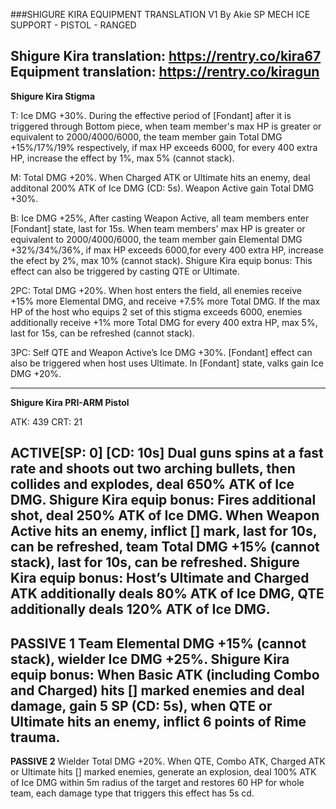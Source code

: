 ###SHIGURE KIRA EQUIPMENT TRANSLATION V1
By Akie
SP MECH ICE SUPPORT - PISTOL - RANGED

Shigure Kira translation: https://rentry.co/kira67
Equipment translation: https://rentry.co/kiragun
---
**Shigure Kira Stigma**

T: Ice DMG +30%. During the effective period of [Fondant] after it is triggered through Bottom piece, when team member's max HP is greater or equivalent to 2000/4000/6000, the team member gain Total DMG +15%/17%/19% respectively, if max HP exceeds 6000, for every 400 extra HP, increase the effect by 1%, max 5% (cannot stack). 

M: Total DMG +20%. When Charged ATK or Ultimate hits an enemy, deal additonal 200% ATK of Ice DMG (CD: 5s). Weapon Active gain Total DMG +30%.

B: Ice DMG +25%, After casting Weapon Active, all team members enter [Fondant] state, last for 15s. When team members'  max HP is greater or equivalent to 2000/4000/6000, the team member gain Elemental DMG +32%/34%/36%, if max HP exceeds 6000,for every 400 extra HP, increase the efect by 2%, max 10% (cannot stack). 
Shigure Kira equip bonus: This effect can also be triggered by casting QTE or Ultimate.

2PC: Total DMG +20%. When host enters the field, all enemies receive +15% more Elemental DMG, and receive +7.5% more Total DMG. If the max HP of the host who equips 2 set of this stigma exceeds 6000, enemies additionally receive +1% more Total DMG for every 400 extra HP, max 5%, last for 15s, can be refreshed (cannot stack). 

3PC: Self QTE and Weapon Active’s Ice DMG +30%. [Fondant] effect can also be triggered when host uses Ultimate. In [Fondant] state, valks gain Ice DMG +20%.

---

**Shigure Kira PRI-ARM Pistol**

ATK: 439 CRT: 21

**ACTIVE[SP: 0] [CD: 10s]**
Dual guns spins at a fast rate and shoots out two arching bullets, then collides and explodes, deal 650% ATK of Ice DMG. 
Shigure Kira equip bonus: Fires additional shot, deal 250% ATK of Ice DMG. When Weapon Active hits an enemy, inflict [] mark, last for 10s, can be refreshed, team Total DMG +15% (cannot stack), last for 10s, can be refreshed. 
Shigure Kira equip bonus: Host’s Ultimate and Charged ATK additionally deals 80% ATK of Ice DMG, QTE additionally deals 120% ATK of Ice DMG. 
---
**PASSIVE 1**
Team Elemental DMG +15% (cannot stack), wielder Ice DMG +25%.
Shigure Kira equip bonus: When Basic ATK (including Combo and Charged) hits [] marked enemies and deal damage, gain 5 SP (CD: 5s), when QTE or Ultimate hits an enemy,  inflict 6 points of Rime trauma. 
---
**PASSIVE 2**
Wielder Total DMG +20%. When QTE, Combo ATK, Charged ATK or Ultimate hits [] marked enemies, generate an explosion, deal 100% ATK of Ice DMG within 5m radius of the target and restores 60 HP for whole team, each damage type that triggers this effect has 5s cd.